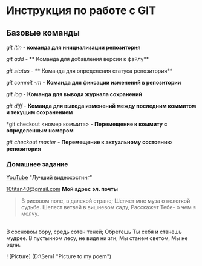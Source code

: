 # Инструкция по работе с GIT

## Базовые команды

*git itin* - **команда для инициализации репозитория**

*git add* - ** Команда для добавления версии к файлу**

*git status* - ** Команда для определения статуса репозитория**

*git commit -m <message>* - **Команда для фиксации изменений в репозитории**

*git log* - **Команда для вывода журнала сохранений**

*git diff* - **Команда для вывода изменений между последним коммитом и текущим сохранением**

*git checkout <номер коммита> - **Перемещение к коммиту с определенным номером**

*git checkout master* - **Перемещение к актуальному состоянию репозитория**

### Домашнее задание

[YouTube](http://youtube.com/) "Лучший видеохостинг"

<10titan40@gmail.com> **Мой адрес эл. почты**

> В рисовом поле, в далекой стране;
Шепчет мне муза о нелегкой судьбе.
Шелест ветвей в вишневом саду,
Расскажет Тебе- о чем я молчу.
<br/>
В сосновом бору, средь сотен теней;
Обретешь Ты себя и станешь мудрее.
В пустынном лесу, не видя ни зги;
Мы станем светом, Мы не одни.

! [Picture] (D:\Sem1 "Picture to my poem")